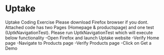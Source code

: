 # Uptake
Uptake Coding Exercise
Please download Firefox browser if you dont.
Attached code has two Pages (Homepage & productspage) and one test (UptkNavigationTest).
Please run UptkNavigationTest which will execute below functionality
-Open Firefox and launch Uptake website
-Verify Home page
-Navigate to Products page
-Verify Products page
-Click on Get a Demo 
